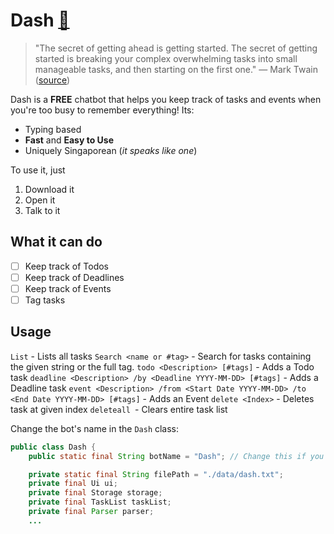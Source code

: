 # Dash [🤖](https://emojipedia.org/robot)

> "The secret of getting ahead is getting started. The secret of getting started is breaking your complex overwhelming tasks into small manageable tasks, and then starting on the first one." — Mark Twain ([source](https://chatgpt.com/share/67b1b0e7-5e44-8004-ae43-6913b80a0b5a))

Dash is a **FREE** chatbot that helps you keep track of tasks and events when you're too busy to remember everything! Its:
- Typing based
- **Fast** and **Easy to Use**
- Uniquely Singaporean (_it speaks like one_)

To use it, just
1. Download it
2. Open it
3. Talk to it

## What it can do
- [ ] Keep track of Todos
- [ ] Keep track of Deadlines
- [ ] Keep track of Events
- [ ] Tag tasks

## Usage
`List` - Lists all tasks
`Search <name or #tag>` - Search for tasks containing the given string or the full tag.
`todo <Description> [#tags]` - Adds a Todo task
`deadline <Description> /by <Deadline YYYY-MM-DD> [#tags]` - Adds a Deadline task
`event <Description> /from <Start Date YYYY-MM-DD> /to <End Date YYYY-MM-DD> [#tags]` - Adds an Event
`delete <Index>` - Deletes task at given index
`deleteall `- Clears entire task list


Change the bot's name in the `Dash` class:
```java
public class Dash {
    public static final String botName = "Dash"; // Change this if you wish!

    private static final String filePath = "./data/dash.txt";
    private final Ui ui;
    private final Storage storage;
    private final TaskList taskList;
    private final Parser parser;
    ...
```
